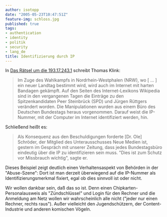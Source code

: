 ```yaml
---
author: isotopp
date: "2005-05-23T10:47:51Z"
feature-img: schloss.jpg
published: true
tags:
- authentication
- identity
- politik
- security
- lang_de
title: Identifizierung durch IP
---
```

In [Das Rätsel um die 193.17.243.1](http://www.schenefelder-tageblatt.de/fr_rechts.php?aid=21657&kat=5&dir=/Homepage/news)
schreibt Thomas Klink:

> Im Zuge des Wahlkampfs in Nordrhein-Westphalen (NRW), wo [ ... ] ein neuer
> Landtag bestimmt wird, wird auch im Internet mit harten Bandagen gekämpft.
> Auf den Seiten des Internet-Lexikons Wikipedia sind in den vergangenen
> Tagen die Einträge zu den Spitzenkandidaten Peer Steinbrück (SPD) und
> Jürgen Rüttgers verändert worden. Die Manipulationen wurden aus einem Büro
> des Deutschen Bundestags heraus vorgenommen. Darauf weist die IP-Nummer,
> mit der Computer im Internet identifiziert werden, hin.

Schließend heißt es:

> Als Konsequenz aus den Beschuldigungen forderte [Dr. Ole] Schröder, der
> Mitglied des Unterausschusses Neue Medien ist, gestern im Gespräch mit
> unserer Zeitung, dass jedes Bundestagsbüro eindeutig über die IP zu
> identifizieren sein muss. "Dies ist zum Schutz vor Missbrauch wichtig",
> sagte er.

Dieses Beispiel zeigt deutlich einen Verhaltensaspekt von Behörden in der
"Abuse-Szene": Dort ist man derzeit überwiegend auf die IP-Nummer als
Identifizierungsmerkmal fixiert, egal ob dies sinnvoll ist oder nicht.

Wir wollen dankbar sein, daß das so ist. Denn einen
Chipkarten-Personalausweis als "Zündschlüssel" und Login für den Rechner und
die Anmeldung am Netz wollen wir wahrscheinlich alle nicht ("jeder nur einen
Rechner, rechts raus"). Außer vielleicht den Jugendschützern, der
Content-Industrie und anderen komischen Vögeln.
